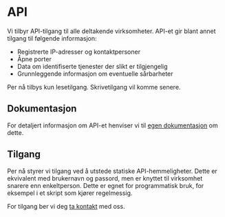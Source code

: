 # API

Vi tilbyr API-tilgang til alle deltakende virksomheter. API-et
gir blant annet tilgang til følgende informasjon:

* Registrerte IP-adresser og kontaktpersoner
* Åpne porter
* Data om identifiserte tjenester der slikt er tilgjengelig
* Grunnleggende informasjon om eventuelle sårbarheter

Per nå tilbys kun lesetilgang. Skrivetilgang vil komme senere.

## Dokumentasjon

For detaljert informasjon om API-et henviser vi til [egen
dokumentasjon](api ':ignore') om dette.

## Tilgang

Per nå styrer vi tilgang ved å utstede statiske
API-hemmeligheter. Dette er ekvivalent med brukernavn og passord, men
er knyttet til virksomhet snarere enn enkeltperson. Dette er egnet for
programmatisk bruk, for eksempel i et skript som kjører regelmessig.

For tilgang ber vi deg [ta kontakt](contact.md) med oss.
